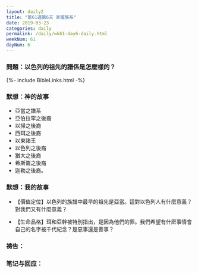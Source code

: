 ```yaml
---
layout: daily2
title: "第61週第6天 家譜族系"
date: 2019-03-23
categories: daily
permalink: /daily/wk61-day6-daily.html
weekNum: 61
dayNum: 6
---
```


### 問題：以色列的祖先的譜係是怎麼樣的？
 
{%- include BibleLinks.html -%}

### 默想：神的故事 
+ 亞當之譜系  
+ 亞伯拉罕之後裔  
+ 以掃之後裔  
+ 西珥之後裔  
+ 以東諸王  
+ 以色列之後裔  
+ 猶大之後裔  
+ 希斯崙之後裔  
+ 迦勒之後裔。 

### 默想：我的故事
+ 【價值定位】以色列的族譜中最早的祖先是亞當。這對以色列人有什麼意義？對我們又有什麼意義？ 

+ 【生命品格】珥和亞幹被特別指出，是因為他們的罪。我們希望有什麽事情會自己的名字被千代紀念？是惡事還是善事？ 

### 祷告：

### 笔记与回应：
